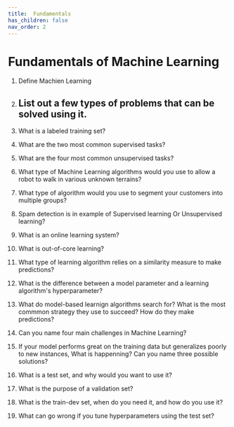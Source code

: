 ```yaml
---
title:  Fundamentals
has_children: false
nav_order: 2
---
```


# Fundamentals of Machine Learning

1. Define Machien Learning

2. List out a few types of problems that can be solved using it.
    - 
3. What is a labeled training set?

4. What are the two most common supervised tasks?

5. What are the four most common unsupervised tasks?

6. What type of Machine Learning algorithms would you use to allow a robot to walk
   in various unknown terrains?
   
7. What type of algorithm would you use to segment your customers into multiple groups?

8. Spam detection is in example of Supervised learning Or Unsupervised learning?

9. What is an online learning system?

10. What is out-of-core learning?

11. What type of learning algorithm relies on a similarity measure to make predictions?

12. What is the difference between a model parameter and a learning algorithm's hyperparameter?

13. What do model-based learnign algorithms search for? What is the most commmon strategy 
    they use to succeed? How do they make predictions?
    
14. Can you name four main challenges in Machine Learning?

15. If your model performs great on the training data but generalizes poorly to new instances,
    What is happenning? Can you name three possible solutions?
    
16. What is a test set, and why would you want to use it?

17. What is the purpose of a validation set?

18. What is the train-dev set, when do you need it, and how do you use it?

19. What can go wrong if you tune hyperparameters using the test set?


